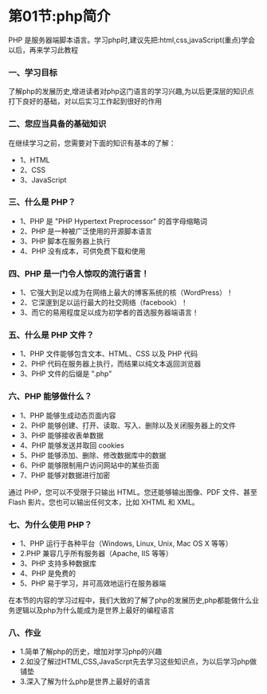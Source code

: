 # 第01节:php简介
PHP 是服务器端脚本语言。学习php时,建议先把:html,css,javaScript(重点)学会以后，再来学习此教程

### 一、学习目标
了解php的发展历史,增进读者对php这门语言的学习兴趣,为以后更深层的知识点打下良好的基础，对以后实习工作起到很好的作用

### 二、您应当具备的基础知识
在继续学习之前，您需要对下面的知识有基本的了解：

* 1、HTML
* 2、CSS
* 3、JavaScript

### 三、什么是 PHP？
* 1、PHP 是 "PHP Hypertext Preprocessor" 的首字母缩略词
* 2、PHP 是一种被广泛使用的开源脚本语言
* 3、PHP 脚本在服务器上执行
* 4、PHP 没有成本，可供免费下载和使用

### 四、PHP 是一门令人惊叹的流行语言！
* 1、它强大到足以成为在网络上最大的博客系统的核（WordPress）！
* 2、它深邃到足以运行最大的社交网络（facebook）！
* 3、而它的易用程度足以成为初学者的首选服务器端语言！

### 五、什么是 PHP 文件？
* 1、PHP 文件能够包含文本、HTML、CSS 以及 PHP 代码
* 2、PHP 代码在服务器上执行，而结果以纯文本返回浏览器
* 3、PHP 文件的后缀是 ".php"

### 六、PHP 能够做什么？
* 1、PHP 能够生成动态页面内容
* 2、PHP 能够创建、打开、读取、写入、删除以及关闭服务器上的文件
* 3、PHP 能够接收表单数据
* 4、PHP 能够发送并取回 cookies
* 5、PHP 能够添加、删除、修改数据库中的数据
* 6、PHP 能够限制用户访问网站中的某些页面
* 7、PHP 能够对数据进行加密

通过 PHP，您可以不受限于只输出 HTML。您还能够输出图像、PDF 文件、甚至 Flash 影片。您也可以输出任何文本，比如 XHTML 和 XML。

### 七、为什么使用 PHP？
* 1、PHP 运行于各种平台（Windows, Linux, Unix, Mac OS X 等等）
* 2.PHP 兼容几乎所有服务器（Apache, IIS 等等）
* 3、PHP 支持多种数据库
* 4、PHP 是免费的
* 5、PHP 易于学习，并可高效地运行在服务器端

在本节的内容的学习过程中，我们大致的了解了php的发展历史,php都能做什么业务逻辑以及php为什么能成为是世界上最好的编程语言

### 八、作业
* 1.简单了解php的历史，增加对学习php的兴趣
* 2.如没了解过HTML,CSS,JavaScrpt先去学习这些知识点，为以后学习php做铺垫
* 3.深入了解为什么php是世界上最好的语言
